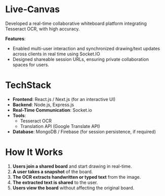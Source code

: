 # Live-Canvas
Developed a real-time collaborative whiteboard platform integrating Tesseract OCR, with high accuracy.  

**Features**:
- Enabled multi-user interaction and synchronized drawing/text updates across clients in real time using Socket.IO
- Designed shareable session URLs, ensuring private collaboration spaces for users.

# TechStack

- **Frontend**: React.js / Next.js (for an interactive UI)  
- **Backend**: Node.js, Express.js  
- **Real-Time Communication**: Socket.io  
- **Tools**:  
  - Tesseract OCR  
  - Translation API (Google Translate API)  
- **Database**: MongoDB / Firebase (for session persistence, if required)

# How It Works  
1. **Users join a shared board** and start drawing in real-time.  
2. **A user takes a snapshot** of the board.  
3. **The OCR extracts handwritten or typed text** from the image.  
4. **The extracted text is shared** to the user.  
5. **Users view the board** without affecting the original board.
